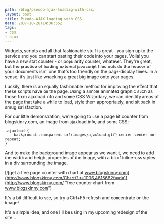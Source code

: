 ```yaml
---
path: /blog/pseudo-ajax-loading-with-css/
layout: post
title: Pseudo-AJAX loading with CSS
date: 2007-10-28T14:36:55Z
tags:
- css
- ajax
---
```


Widgets, scripts and all that fashionable stuff is great - you sign up to the service and you can start pasting their code into your pages. Voila! you have a new stat counter - or popularity counter, whatever. They're great, but the practice of loading external javascript files outside the header of your documents isn't one that's too friendly on the page-display times. In a sense, it's just like whacking a great big image onto your pages.

Luckily, there is an equally fashionable method for improving the effect that these scripts have on the page. Using a simple animated graphic such as those from ajaxload.info and some CSS Wizardary, we can idenitify areas of the page that take a while to load, style them appropriately, and sit back in smug satisfaction.

For our little demonstration, we're going to use a page hit counter from blogskinny.com, an image from ajaxload.info, and some CSS;

    .ajaxload { 
        background:transparent url(images/ajaxload.gif) center center no-repeat;
    }

And to make the background image appear as we want it, we need to add the width and height properties of the image, with a bit of inline-css styles in a div surrounding the image.

[![get a free page counter with chart at www.blogskinny.com](http://www.blogskinny.com/Chart/?u=1006_4615662faada)](http://www.blogskinny.com/ "free counter chart from www.blogskinny.com")

It's a bit difficult to see, so try a Ctrl+F5 refresh and concentrate on the image!

It's a simple idea, and one I'll be using in my upcoming redesign of the site...